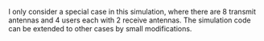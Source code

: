 I only consider a special case in this simulation, where there are 8 transmit antennas and 4 users each with 2 receive antennas. The simulation code can be extended to other cases by small modifications.
